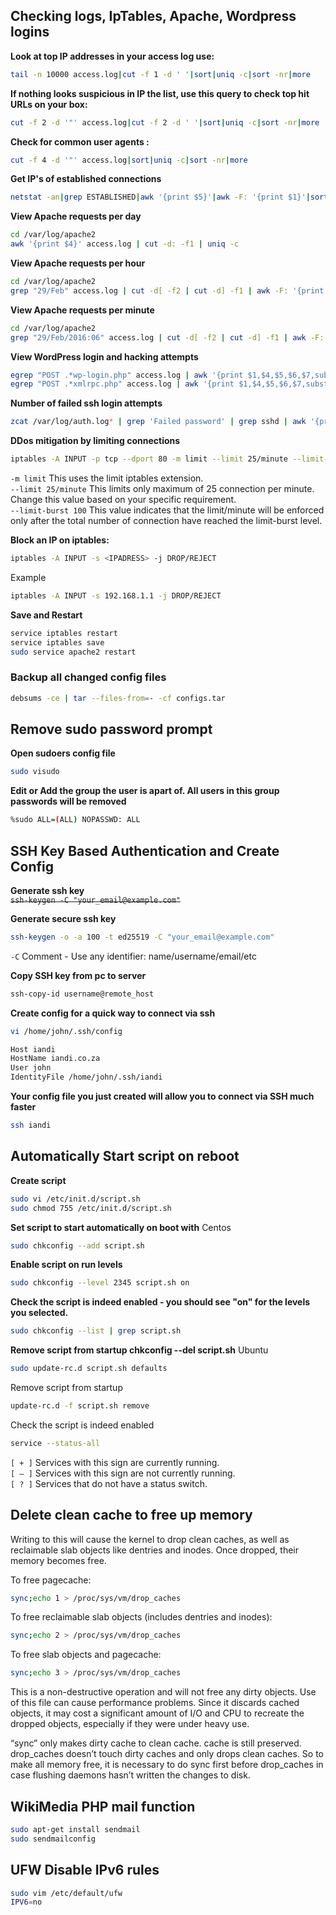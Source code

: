 ## Checking logs, IpTables, Apache, Wordpress logins

**Look at top IP addresses in your access log use:**
```bash
tail -n 10000 access.log|cut -f 1 -d ' '|sort|uniq -c|sort -nr|more 
```

**If nothing looks suspicious in IP the list, use this query to check top hit URLs on your box:**
```bash
cut -f 2 -d '"' access.log|cut -f 2 -d ' '|sort|uniq -c|sort -nr|more 
```

**Check for common user agents :** 
```bash
cut -f 4 -d '"' access.log|sort|uniq -c|sort -nr|more 
```

**Get IP's of established connections**
```bash
netstat -an|grep ESTABLISHED|awk '{print $5}'|awk -F: '{print $1}'|sort|uniq -c|awk '{ printf("%s\t%s\t",$2,$1); for (i = 0; i < $1; i++) {printf("*")}; print ""}' 
```

**View Apache requests per day**
```bash
cd /var/log/apache2 
awk '{print $4}' access.log | cut -d: -f1 | uniq -c 
```

**View Apache requests per hour**
```bash
cd /var/log/apache2 
grep "29/Feb" access.log | cut -d[ -f2 | cut -d] -f1 | awk -F: '{print $2":00"}' | sort -n | uniq -c 
```

**View Apache requests per minute**
```bash
cd /var/log/apache2 
grep "29/Feb/2016:06" access.log | cut -d[ -f2 | cut -d] -f1 | awk -F: '{print $2":"$3}' | sort -nk1 -nk2 | uniq -c | awk '{ if ($1 > 10) print $0}' 
```

**View WordPress login and hacking attempts**
```bash
egrep "POST .*wp-login.php" access.log | awk '{print $1,$4,$5,$6,$7,substr($0, index($0,$12))}' | awk '{print $1}' | sort -n | uniq -c | sort -n | sed 's/[ ]*//' 
egrep "POST .*xmlrpc.php" access.log | awk '{print $1,$4,$5,$6,$7,substr($0, index($0,$12))}' | awk '{print $1}' | sort -n | uniq -c | sort -n | sed 's/[ ]*//' 
```

**Number of failed ssh login attempts**
```bash
zcat /var/log/auth.log* | grep 'Failed password' | grep sshd | awk '{print $1,$2}' | sort -k 1,1M -k 2n | uniq -c 
```

**DDos mitigation by limiting connections**
```bash
iptables -A INPUT -p tcp --dport 80 -m limit --limit 25/minute --limit-burst 100 -j ACCEPT 
```
`-m limit` This uses the limit iptables extension.    
`--limit 25/minute` This limits only maximum of 25 connection per minute. Change this value based on your specific requirement.   
`--limit-burst 100` This value indicates that the limit/minute will be enforced only after the total number of connection have reached the limit-burst level.   


**Block an IP on iptables:**
```bash
iptables -A INPUT -s <IPADRESS> -j DROP/REJECT  
```

Example
```bash
iptables -A INPUT -s 192.168.1.1 -j DROP/REJECT 
```

**Save and Restart**
```bash
service iptables restart 
service iptables save 
sudo service apache2 restart  
```


### Backup all changed config files

```bash
debsums -ce | tar --files-from=- -cf configs.tar 
```


## Remove sudo password prompt

**Open sudoers config file**
```bash
sudo visudo 
```
**Edit or Add the group the user is apart of. All users in this group passwords will be removed**
```bash
%sudo ALL=(ALL) NOPASSWD: ALL 
```

## SSH Key Based Authentication and Create Config

**Generate ssh key**  
<s>`ssh-keygen -C "your_email@example.com"`</s>

**Generate secure ssh key**
```bash 
ssh-keygen -o -a 100 -t ed25519 -C "your_email@example.com"
```
`-C` Comment - Use any identifier: name/username/email/etc


**Copy SSH key from pc to server**
```bash
ssh-copy-id username@remote_host 
```

**Create config for a quick way to connect via ssh**
```bash
vi /home/john/.ssh/config 

Host iandi
HostName iandi.co.za
User john
IdentityFile /home/john/.ssh/iandi 
```

**Your config file you just created will allow you to connect via SSH much faster**
```bash
ssh iandi 
```


## Automatically Start script on reboot

**Create script**
```bash
sudo vi /etc/init.d/script.sh 
sudo chmod 755 /etc/init.d/script.sh
```

**Set script to start automatically on boot with**
Centos
```bash
sudo chkconfig --add script.sh 
```

**Enable script on run levels**
```bash
sudo chkconfig --level 2345 script.sh on 
```

**Check the script is indeed enabled - you should see "on" for the levels you selected.**
```bash
sudo chkconfig --list | grep script.sh 
```

**Remove script from startup chkconfig --del script.sh**
Ubuntu
```bash
sudo update-rc.d script.sh defaults 
```
Remove script from startup
```bash
update-rc.d -f script.sh remove 
```
Check the script is indeed enabled
```bash
service --status-all 
```
`[ + ]` Services with this sign are currently running.  
`[ – ]` Services with this sign are not currently running.   
`[ ? ]` Services that do not have a status switch. 


## Delete clean cache to free up memory

Writing to this will cause the kernel to drop clean caches, as well as reclaimable slab objects like dentries and inodes. Once dropped, their memory becomes free.

To free pagecache:
```bash
sync;echo 1 > /proc/sys/vm/drop_caches
```
To free reclaimable slab objects (includes dentries and inodes):
```bash
sync;echo 2 > /proc/sys/vm/drop_caches
```
To free slab objects and pagecache:
```bash
sync;echo 3 > /proc/sys/vm/drop_caches
```
This is a non-destructive operation and will not free any dirty objects. Use of this file can cause performance problems. Since it discards cached objects, it may cost a significant amount of I/O and CPU to recreate the dropped objects, especially if they were under heavy use.

“sync” only makes dirty cache to clean cache. cache is still preserved. drop_caches doesn’t touch dirty caches and only drops clean caches. So to make all memory free, it is necessary to do sync first before drop_caches in case flushing daemons hasn’t written the changes to disk.


## WikiMedia PHP mail function

```bash
sudo apt-get install sendmail 
sudo sendmailconfig 
```

## UFW Disable IPv6 rules

```bash
sudo vim /etc/default/ufw 
IPV6=no 
```

